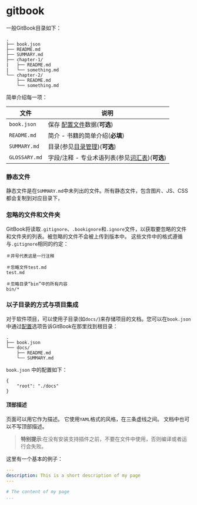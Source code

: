 # gitbook

一般GitBook目录如下：

```
.
├── book.json
├── README.md
├── SUMMARY.md
├── chapter-1/
|   ├── README.md
|   └── something.md
└── chapter-2/
    ├── README.md
    └── something.md
```

简单介绍每一项：

| 文件          | 说明                                                         |
| ------------- | ------------------------------------------------------------ |
| `book.json`   | 保存 [配置文件](http://gitbook.hushuang.me/config.html)数据(**可选**) |
| `README.md`   | 简介 - 书籍的简单介绍(**必填**)                              |
| `SUMMARY.md`  | 目录(参见[目录管理](http://gitbook.hushuang.me/pages.html))(**可选**) |
| `GLOSSARY.md` | 字段/注释 - 专业术语列表(参见[词汇表](http://gitbook.hushuang.me/lexicon.html))(**可选**) |



### 静态文件

静态文件是在`SUMMARY.md`中未列出的文件。所有静态文件，包含图片、JS、CSS都会复制到对应目录下，

### 忽略的文件和文件夹

GitBook将读取`.gitignore`、`.bookignore`和`.ignore`文件，以获取要忽略的文件和文件夹的列表。被忽略的文件不会被上传到版本中。 这些文件中的格式遵循与`.gitignore`相同的约定：

```
＃井号代表这是一行注释

＃忽略文件test.md
test.md

＃忽略目录“bin”中的所有内容
bin/*
```

### 以子目录的方式与项目集成

对于软件项目，可以使用子目录(如`docs/`)来存储项目的文档。您可以在`book.json`中通过[配置](http://gitbook.hushuang.me/config.html)选项告诉GitBook在那里找到根目录：

```
.
├── book.json
└── docs/
    ├── README.md
    └── SUMMARY.md
```

`book.json` 中的配置如下：

```
{
    "root": "./docs"
}
```



#### 顶部描述

页面可以用它作为描述。 它使用`YAML`格式的风格，在三条虚线之间。 文档中也可以不写顶部描述。

> **特别提示**:在没有安装支持插件之前，不要在文件中使用，否则编译或者运行会失败。

这里有一个基本的例子：

```yaml
---
description: This is a short description of my page
---

# The content of my page
...
```


